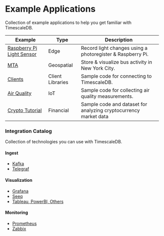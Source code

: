 # Example Applications

Collection of example applications to help you get familiar with TimescaleDB.

| Example | Type | Description |
|---|---|---|
| [Raspberry Pi Light Sensor](pi-light)| Edge | Record light changes using a photoregister & Raspberry Pi. |
| [MTA](mta) | Geospatial | Store & visualize bus activity in New York City. |
| [Clients](clients) | Client Libraries | Sample code for connecting to TimescaleDB. |
| [Air Quality](air-quality) | IoT | Sample code for collecting air quality measurements. |
| [Crypto Tutorial](https://github.com/timescale/examples/tree/master/crypto_tutorial) | Financial | Sample code and dataset for analyzing cryptocurrency market data|



### Integration Catalog

Collection of technologies you can use with TimescaleDB.


#### Ingest

- [Kafka](https://streamsets.com/blog/ingesting-data-apache-kafka-timescaledb/)
- [Telegraf](https://docs.timescale.com/latest/tutorials/telegraf-output-plugin)

#### Visualization

- [Grafana](https://docs.timescale.com/latest/using-timescaledb/visualizing-data#grafana)
- [Seeq](https://seeq12.atlassian.net/wiki/spaces/KB/pages/376963207/SQL+Connection+Configuration#SQLConnectionConfiguration-TimescaleDB)
- [Tableau, PowerBI, Others](https://docs.timescale.com/latest/using-timescaledb/visualizing-data#other-viz-tools)

#### Monitoring

- [Prometheus](https://docs.timescale.com/latest/tutorials/prometheus-adapter)
- [Zabbix](https://support.zabbix.com/browse/ZBXNEXT-4868)
